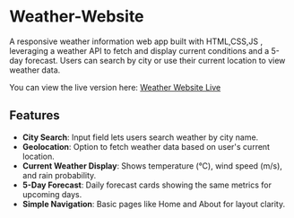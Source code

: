 # Weather-Website


A responsive weather information web app built with HTML,CSS,JS , leveraging a weather API to fetch and display current conditions and a 5-day forecast. Users can search by city or use their current location to view weather data.

You can view the live version here: [Weather Website Live](https://shrimp-18.github.io/Weather-Website/)  

##  Features

- **City Search**: Input field lets users search weather by city name.
- **Geolocation**: Option to fetch weather data based on user's current location.
- **Current Weather Display**: Shows temperature (°C), wind speed (m/s), and rain probability.
- **5-Day Forecast**: Daily forecast cards showing the same metrics for upcoming days.
- **Simple Navigation**: Basic pages like Home and About for layout clarity.

